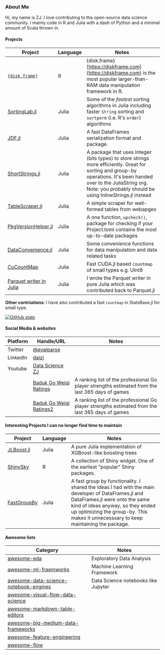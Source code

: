### About Me

Hi, my name is ZJ. I love contributing to the open-source data science community. I mainly code in R and Julia with a dash of Python and a minimal amount of Scala thrown in. 

#### Projects

| Project | Language | Notes |
| -- | -- | -- |
| [`{disk.frame}`](https://github.com/DiskFrame/disk.frame) | R | {disk.frame} [https://diskframe.com](https://diskframe.com) is the most popular larger-than-RAM data manipulation framework in R. |
| [SortingLab.jl](https://github.com/xiaodaigh/SortingLab.jl) | Julia | Some of the _fastest_ sorting algorithms in Julia including faster `String` sorting and `sortperm` (i.e. R's `order`) algorithms |
| [JDF.jl](https://github.com/xiaodaigh/JDF.jl) | Julia | A fast DataFrames serialization format and package. |
| [ShortStrings.jl](https://github.com/JuliaString/ShortStrings.jl) | Julia | A package that uses Integer (bits types) to store strings more efficiently. Great for sorting and group-by operations. It's been handed over to the JuliaString org. Note: you probably should be using InlineStrings.jl instead |
| [TableScraper.jl](https://github.com/xiaodaigh/TableScraper.jl) | Julia | A simple scraper for well-formed tables from webapges |
| [PkgVersionHelper.jl](https://github.com/xiaodaigh/PkgVersionHelper.jl) | Julia | A one function, `upcheck()`, package for checking if your Project.toml contains the most up-to-date packages |
| [DataConvenience.jl](https://github.com/xiaodaigh/DataConvenience.jl) | Julia | Some convenience functions for data manipulation and data related tasks |
| [CuCountMap](https://github.com/xiaodaigh/CuCountMap.jl) | Julia | Fast CUDA.jl based `countmap` of small types e.g. UInt8 |
| [Parquet writer in Julia](https://github.com/JuliaIO/Parquet.jl) | Julia | I wrote the Parquet writer in pure Julia which was contributed back to Parquet.jl | 

**Other contriutions**: I have also contributed a fast `countmap` in StatsBase.jl for small type.

[![GitHub stats](https://github-readme-stats.vercel.app/api?username=xiaodaigh)](https://github.com/xiaodaigh/github-readme-stats)


#### Social Media & websites 

| Platform | Handle/URL | Notes |
| -- | -- | -- |
| Twitter | [@evalparse](https://twitter.com/evalparse) |
| LinkedIn | [daizj](https://www.linkedin.com/in/daizj/) |
| Youtube | [Data Science ZJ](https://www.youtube.com/channel/UCKxHtRdtFEPihEjTtjG8Y8w) |
| |       [Baduk Go Weiqi Ratings](http://daizj.net/baduk-go-weiqi-ratings/) | A ranking list of the professional Go player strengths estimated from the last 365 days of games |
| |       [Baduk Go Weiqi Ratings2](https://ratings2.shoulderhit.com/) | A ranking list of the professional Go player strengths estimated from the last 365 days of games |

#### Interesting Projects I can no longer find time to maintain

| Project | Language | Notes |
| -- | -- | -- |
| [JLBoost.jl](https://github.com/xiaodaigh/JLBoost.jl) | Julia | A pure Julia implementation of XGBoost-like boosting trees |
| [ShinySky](https://github.com/AnalytixWare/ShinySky) | R | A collection of Shiny widget. One of the earliest "popular" Shiny packages. |
| [FastGroupBy](https://github.com/xiaodaigh/FastGroupBy.jl) | Julia | A fast group by functionality. I shared the ideas I had with the main developer of DataFrames.jl and DataFrames.jl were onto the same kind of ideas anyway, so they ended up optimizing the group-by. This makes it unnecesssary to keep maintaining the package. |

#### Awesome lists

| Category | Notes |
| -- | -- |
| [awesome-eda](https://github.com/xiaodaigh/awesome-eda) | Exploratory Data Analysis | 
| [awesome-ml-fraemworks](https://github.com/xiaodaigh/awesome-ml-frameworks) | Machine Learning Framework | 
| [awesome-data-science-notebook-engines](https://github.com/xiaodaigh/awesome-data-science-notebook-engines) | Data Science notebooks like Jupyter | 
| [awesome-visual-flow-data-science](https://github.com/xiaodaigh/awesome-visual-flow-data-science) |  | 
| [awesome-markdown-table-editors](https://github.com/xiaodaigh/awesome-markdown-table-editors) |  | 
| [awesome-big-medium-data-frameworks](https://github.com/xiaodaigh/awesome-big-medium-data-frameworks) |  | 
| [awesome-feature-engineering](https://github.com/xiaodaigh/awesome-feature-engineering) |  | 
| [awesome-flow](https://github.com/xiaodaigh/awesome-flow) |  |




<!--
**xiaodaigh/xiaodaigh** is a ✨ _special_ ✨ repository because its `README.md` (this file) appears on your GitHub profile.

Here are some ideas to get you started:

- 🔭 I’m currently working on ...
- 🌱 I’m currently learning ...
- 👯 I’m looking to collaborate on ...
- 🤔 I’m looking for help with ...
- 💬 Ask me about ...
- 📫 How to reach me: ...
- 😄 Pronouns: ...
- ⚡ Fun fact: ...
-->
